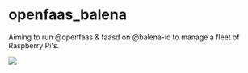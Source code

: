 # openfaas_balena
Aiming to run @openfaas &amp; faasd on @balena-io to manage a fleet of Raspberry Pi's.

[![](https://balena.io/deploy.png)](https://dashboard.balena-cloud.com/deploy?repoUrl=https://github.com/arijitdas123student/openfaas-balena)
